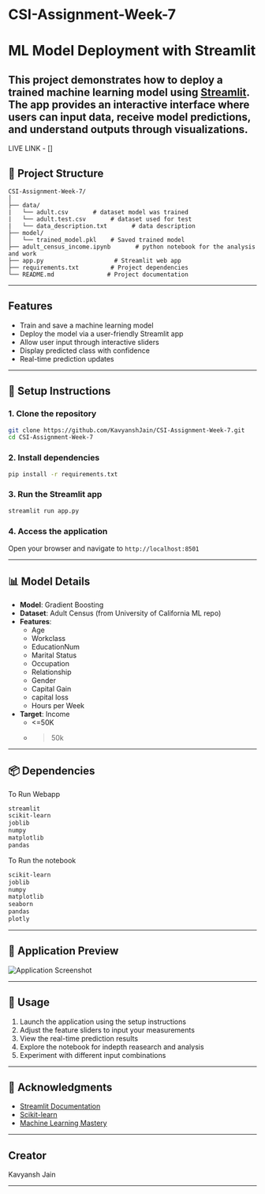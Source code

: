 # CSI-Assignment-Week-7
# ML Model Deployment with Streamlit

This project demonstrates how to deploy a trained machine learning model using [Streamlit](https://streamlit.io). The app provides an interactive interface where users can input data, receive model predictions, and understand outputs through visualizations.
---
LIVE LINK - []

## 📁 Project Structure

```
CSI-Assignment-Week-7/
│
├── data/
|   └── adult.csv       # dataset model was trained
|   └── adult.test.csv       # dataset used for test
|   └── data_description.txt       # data description
├── model/
│   └── trained_model.pkl    # Saved trained model
├── adult_census_income.ipynb       # python notebook for the analysis and work
├── app.py                    # Streamlit web app
├── requirements.txt         # Project dependencies
└── README.md               # Project documentation
```

---

## Features

- Train and save a machine learning model
- Deploy the model via a user-friendly Streamlit app
- Allow user input through interactive sliders
- Display predicted class with confidence
- Real-time prediction updates

---

## 🔧 Setup Instructions

### 1. **Clone the repository**
```bash
git clone https://github.com/KavyanshJain/CSI-Assignment-Week-7.git
cd CSI-Assignment-Week-7
```

### 2. **Install dependencies**
```bash
pip install -r requirements.txt
```

### 3. **Run the Streamlit app**
```bash
streamlit run app.py
```

### 4. **Access the application**
Open your browser and navigate to `http://localhost:8501`

---

## 📊 Model Details

- **Model**: Gradient Boosting
- **Dataset**: Adult Census (from University of California ML repo)
- **Features**: 
  - Age
  - Workclass
  - EducationNum
  - Marital Status
  - Occupation
  - Relationship
  - Gender
  - Capital Gain
  - capital loss
  - Hours per Week
- **Target**: Income
  - <=50K
  - >50k

---

## 📦 Dependencies

To Run Webapp

```txt
streamlit
scikit-learn
joblib
numpy
matplotlib
pandas
```

To Run the notebook

```txt
scikit-learn
joblib
numpy
matplotlib
seaborn
pandas
plotly
```


---

## 📸 Application Preview

![Application Screenshot](image.png)

---

## 🎯 Usage

1. Launch the application using the setup instructions
2. Adjust the feature sliders to input your measurements
3. View the real-time prediction results
4. Explore the notebook for indepth reasearch and analysis
5. Experiment with different input combinations

---

## 🙌 Acknowledgments

- [Streamlit Documentation](https://docs.streamlit.io/)
- [Scikit-learn](https://scikit-learn.org/)
- [Machine Learning Mastery](https://machinelearningmastery.com/)

---

## Creator
Kavyansh Jain

---